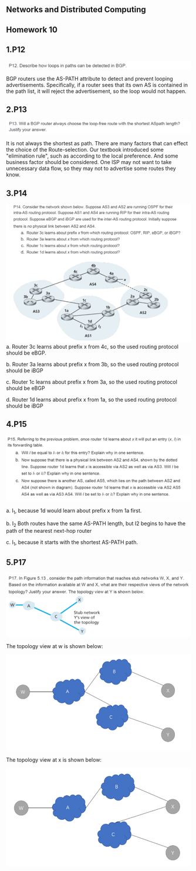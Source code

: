 ## Networks and Distributed Computing 

## Homework 10 

## 1.P12

![P12](https://github.com/HongxuanZhang/Network_Pictures/blob/master/homework10/p12.png)

BGP routers use the AS-PATH attribute to detect and prevent looping advertisements. Specifically, if a router sees that its own AS is contained in the path list, it will reject the advertisement, so the loop would not happen.

## 2.P13

![P13](https://github.com/HongxuanZhang/Network_Pictures/blob/master/homework10/p13.png)

It is not always the shortest as path.  There are many factors that can effect the choice of the Route-selection. Our textbook introduced some "elimination rule", such as according to the local preference. And some business factor should be considered. One ISP may not want to take unnecessary data flow, so they may not to advertise some routes they know. 

## 3.P14

![P14](https://github.com/HongxuanZhang/Network_Pictures/blob/master/homework10/p14.png)
a. Router 3c learns about prefix x from 4c, so the used routing protocol should be eBGP.

b. Router 3a learns about prefix x from 3b, so the used routing protocol should be iBGP

c. Router 1c learns about prefix x from 3a, so the used routing protocol should be eBGP

d. Router 1d learns about prefix x from 1a, so the used routing protocol should be iBGP

## 4.P15

![P15](https://github.com/HongxuanZhang/Network_Pictures/blob/master/homework10/p15.png)

a. I<sub>1</sub>, because 1d would learn about prefix x from 1a first.

b. I<sub>2</sub> Both routes have the same AS-PATH length, but I2 begins to have the path of the nearest next-hop router

c.  I<sub>1</sub>, because it starts with the shortest AS-PATH path.

## 5.P17

![P17](https://github.com/HongxuanZhang/Network_Pictures/blob/master/homework10/p17.png)

The topology view at w is shown below:

![P17_w_topology](https://github.com/HongxuanZhang/Network_Pictures/blob/master/homework10/p17_w.png)

The topology view at x is shown below:

![P17_x_topology](https://github.com/HongxuanZhang/Network_Pictures/blob/master/homework10/p17_x.png)